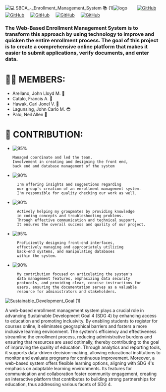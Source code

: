 ![💻 SBCA_-_Enrollment_Management_System 📚 (1)](https://github.com/Catalo21/sbcaEMS/assets/96164347/5b7d1e73-a755-482d-a28d-52182462c197)![logo](https://github.com/Catalo21/sbcaEMS/assets/96164347/b8aeb72e-f57a-46c0-93e3-a4904660a0b1)
&nbsp; &nbsp; &nbsp; &nbsp;[![GitHub](https://img.shields.io/badge/GitHub-jlarellano05-black?style=flat&logo=github)](https://github.com/jlarellano05) &nbsp; &nbsp; [![GitHub](https://img.shields.io/badge/GitHub-Catalo21-black?style=flat&logo=github)](https://github.com/Catalo21) &nbsp; &nbsp; [![GitHub](https://img.shields.io/badge/GitHub-crljnl-black?style=flat&logo=github)](https://github.com/crljnl) &nbsp; &nbsp; [![GitHub](https://img.shields.io/badge/GitHub-JohnCarloLagunsing-black?style=flat&logo=github)](https://github.com/JohnCarloLagunsing) &nbsp; &nbsp; [![GitHub](https://img.shields.io/badge/GitHub-NeilAllenn-black?style=flat&logo=github)](https://github.com/NeilAllenn)



### The Web-Based Enrollment Management System is to transform this approach by using technology to improve and quicken the entire enrollment process. The goal of this project is to create a comprehensive online platform that makes it easier to submit applications, verify documents, and enter data.

# 🙋‍♂️ MEMBERS: 
- Arellano, John Lloyd M. 🥵   
- Catalo, Francis A. 🤤
- Hawak, Carl Jonel V. 🤑        
- Lagunsing, John Carlo M. 😎
- Palo, Neil Allen 🤪
  

# 🤝 CONTRIBUTION: 
  - ![95%](https://progress-bar.dev/95?title=Arellano)

        Managed coordinate and led the team.
        Involvement in creating and designing the front end,
        back end and database management of the system  
- ![90%](https://progress-bar.dev/90?title=Catalo)

        I'm offering insights and suggestions regarding
        our group's creation of an enrollment management system.
        I'm responsible for quality checking our work as well.
- ![90%](https://progress-bar.dev/90?title=Hawak)

        Actively helping my groupmates by providing knowledge
        in coding concepts and troubleshooting problems.
        Through effective communication and technical support,
        It ensures the overall success and quality of our project.
- ![95%](https://progress-bar.dev/95?title=Lagunsing)

        Proficiently designing front-end interfaces,
        effectively managing and appropriately utilizing
        back-end systems, and manipulating databases
        within the system.
- ![90%](https://progress-bar.dev/90?title=Palo)

        My contribution focused on articulating the system's
        data management features, emphasizing data security
        protocols, and providing clear, concise instructions for
        users, ensuring the documentation serves as a valuable
        resource for administrators and stakeholders.

![Sustainable_Development_Goal (1)](https://github.com/Catalo21/sbcaEMS/assets/96164347/8177b3f3-ac65-4ab1-8cac-ae630a83dc35)

<p>

A web-based enrollment management system plays a crucial role in advancing Sustainable Development Goal 4 (SDG 4) by enhancing access to education and promoting inclusivity. By enabling students to register for courses online, it eliminates geographical barriers and fosters a more inclusive learning environment. The system's efficiency and effectiveness streamline the enrollment process, reducing administrative burdens and ensuring that resources are used optimally, thereby contributing to the goal of improving the quality of education. Through analytics and reporting tools, it supports data-driven decision-making, allowing educational institutions to monitor and evaluate programs for continuous improvement. Moreover, a web-based system offers flexible learning options, aligning with SDG 4's emphasis on adaptable learning environments. Its features for communication and collaboration foster community engagement, creating an interactive platform that contributes to building strong partnerships for education, thus addressing various facets of SDG 4.
</p>


